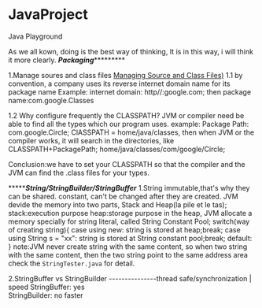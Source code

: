 # JavaProject
Java Playground

As we all kown, doing is the best way of thinking,
It is in this way, i will think it more clearly.
*****************************Packaging**************************************

1.Manage soures and class files
[Managing Source and Class Files)](https://docs.oracle.com/javase/tutorial/java/package/managingfiles.html)
1.1 by convention, a company uses its reverse internet domain name for its package name
Example:
internet domain: http//:google.com; then package name:com.google.Classes

1.2 Why configure frequently the CLASSPATH?
JVM or compiler need be able to find all the types which our program uses.
example:
Package Path:
com.google.Circle;
ClASSPATH = home/java/classes,
then when JVM or the compiler works, it will search in the directories, like
CLASSPATH+PackagePath;
home/java/classes/com/google/Circle;

Conclusion:we have to set your CLASSPATH so that the compiler and the JVM can find the .class files for your types.

************************String/StringBuilder/StringBuffer*******************
1.String
immutable,that's why they can be shared.
constant, can't be changed after they are created.
JVM devide the memory into two parts, Stack and Heap(la pile et le tas);
stack:execution purpose
heap:storage purpose
in the heap, JVM allocate a memory specially for string literal, called String Constant Pool;
switch(way of creating string){
    case using new: string is stored at heap;break;
    case using String s = "xx": string is stored at String constant pool;break;
    default:
}
note:JVM never create string with the same content, so when two string with the same content, then the two string point to the same address area
check the `StringTester.java` for detail.


2.StringBuffer vs StringBuilder
---------------thread safe/synchronization | speed
StringBuffer:           yes                    
StringBuilder:          no                   faster
